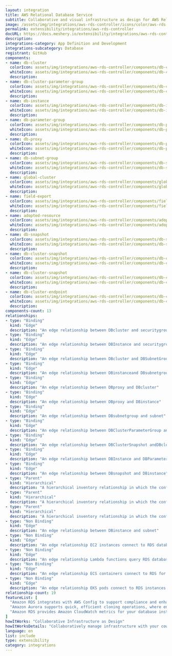 ```yaml
---
layout: integration
title: AWS Relational Database Service
subtitle: Collaborative and visual infrastructure as design for AWS Relational Database Service
image: /assets/img/integrations/aws-rds-controller/icons/color/aws-rds-controller-color.svg
permalink: extensibility/integrations/aws-rds-controller
docURL: https://docs.meshery.io/extensibility/integrations/aws-rds-controller
description: 
integrations-category: App Definition and Development
integrations-subcategory: Database
registrant: GitHub
components: 
- name: db-cluster
  colorIcon: assets/img/integrations/aws-rds-controller/components/db-cluster/icons/color/db-cluster-color.svg
  whiteIcon: assets/img/integrations/aws-rds-controller/components/db-cluster/icons/white/db-cluster-white.svg
  description: 
- name: db-cluster-parameter-group
  colorIcon: assets/img/integrations/aws-rds-controller/components/db-cluster-parameter-group/icons/color/db-cluster-parameter-group-color.svg
  whiteIcon: assets/img/integrations/aws-rds-controller/components/db-cluster-parameter-group/icons/white/db-cluster-parameter-group-white.svg
  description: 
- name: db-instance
  colorIcon: assets/img/integrations/aws-rds-controller/components/db-instance/icons/color/db-instance-color.svg
  whiteIcon: assets/img/integrations/aws-rds-controller/components/db-instance/icons/white/db-instance-white.svg
  description: 
- name: db-parameter-group
  colorIcon: assets/img/integrations/aws-rds-controller/components/db-parameter-group/icons/color/db-parameter-group-color.svg
  whiteIcon: assets/img/integrations/aws-rds-controller/components/db-parameter-group/icons/white/db-parameter-group-white.svg
  description: 
- name: db-proxy
  colorIcon: assets/img/integrations/aws-rds-controller/components/db-proxy/icons/color/db-proxy-color.svg
  whiteIcon: assets/img/integrations/aws-rds-controller/components/db-proxy/icons/white/db-proxy-white.svg
  description: 
- name: db-subnet-group
  colorIcon: assets/img/integrations/aws-rds-controller/components/db-subnet-group/icons/color/db-subnet-group-color.svg
  whiteIcon: assets/img/integrations/aws-rds-controller/components/db-subnet-group/icons/white/db-subnet-group-white.svg
  description: 
- name: global-cluster
  colorIcon: assets/img/integrations/aws-rds-controller/components/global-cluster/icons/color/global-cluster-color.svg
  whiteIcon: assets/img/integrations/aws-rds-controller/components/global-cluster/icons/white/global-cluster-white.svg
  description: 
- name: field-export
  colorIcon: assets/img/integrations/aws-rds-controller/components/field-export/icons/color/field-export-color.svg
  whiteIcon: assets/img/integrations/aws-rds-controller/components/field-export/icons/white/field-export-white.svg
  description: 
- name: adopted-resource
  colorIcon: assets/img/integrations/aws-rds-controller/components/adopted-resource/icons/color/adopted-resource-color.svg
  whiteIcon: assets/img/integrations/aws-rds-controller/components/adopted-resource/icons/white/adopted-resource-white.svg
  description: 
- name: db-snapshot
  colorIcon: assets/img/integrations/aws-rds-controller/components/db-snapshot/icons/color/db-snapshot-color.svg
  whiteIcon: assets/img/integrations/aws-rds-controller/components/db-snapshot/icons/white/db-snapshot-white.svg
  description: 
- name: db-cluster-snapshot
  colorIcon: assets/img/integrations/aws-rds-controller/components/db-cluster-snapshot/icons/color/db-cluster-snapshot-color.svg
  whiteIcon: assets/img/integrations/aws-rds-controller/components/db-cluster-snapshot/icons/white/db-cluster-snapshot-white.svg
  description: 
- name: db-cluster-snapshot
  colorIcon: assets/img/integrations/aws-rds-controller/components/db-cluster-snapshot/icons/color/db-cluster-snapshot-color.svg
  whiteIcon: assets/img/integrations/aws-rds-controller/components/db-cluster-snapshot/icons/white/db-cluster-snapshot-white.svg
  description: 
- name: db-cluster-endpoint
  colorIcon: assets/img/integrations/aws-rds-controller/components/db-cluster-endpoint/icons/color/db-cluster-endpoint-color.svg
  whiteIcon: assets/img/integrations/aws-rds-controller/components/db-cluster-endpoint/icons/white/db-cluster-endpoint-white.svg
  description: 
components-count: 13
relationships: 
- type: "Binding"
  kind: "Edge"
  description: "An edge relationship between DBcluster and securitygroup "
- type: "Binding"
  kind: "Edge"
  description: "An edge relationship between DBInstance and securitygroup "
- type: "Binding"
  kind: "Edge"
  description: "An edge relationship between DBcluster and DBSubnetGroup "
- type: "Binding"
  kind: "Edge"
  description: "An edge relationship between DBinstanceand DBsubnetgroup"
- type: "Binding"
  kind: "Edge"
  description: "An edge relationship between DBproxy and DBcluster"
- type: "Binding"
  kind: "Edge"
  description: "An edge relationship between DBproxy and DBinstance"
- type: "Binding"
  kind: "Edge"
  description: "An edge relationship between DBsubnetgroup and subnet"
- type: "Binding"
  kind: "Edge"
  description: "An edge relationship between DBClusterParameterGroup and DBCluster"
- type: "Binding"
  kind: "Edge"
  description: "An edge relationship between DBClusterSnapshot andDBcluster"
- type: "Binding"
  kind: "Edge"
  description: "An edge relationship between DBInstance and DBParameterGroup"
- type: "Binding"
  kind: "Edge"
  description: "An edge relationship between DBsnapshot and DBinstance"
- type: "Parent"
  kind: "Hierarchical"
  description: "A hierarchical inventory relationship in which the configuration of (parent component) is patched with the configuration of (child component). "
- type: "Parent"
  kind: "Hierarchical"
  description: "A hierarchical inventory relationship in which the configuration of (parent component) is patched with the configuration of (child component). "
- type: "Parent"
  kind: "Hierarchical"
  description: "A hierarchical inventory relationship in which the configuration of (parent component) is patched with the configuration of (child component). "
- type: "Non Binding"
  kind: "Edge"
  description: "An edge relationship between DBinstance and subnet"
- type: "Non Binding"
  kind: "Edge"
  description: "An edge relationship EC2 instances connect to RDS databases via VPC networking"
- type: "Non Binding"
  kind: "Edge"
  description: "An edge relationship Lambda functions query RDS databases for data operations"
- type: "Non Binding"
  kind: "Edge"
  description: "An edge relationship ECS containers connect to RDS for application databases"
- type: "Non Binding"
  kind: "Edge"
  description: "An edge relationship EKS pods connect to RDS instances for stateful applications"
relationship-count: 19
featureList: [
  "Amazon RDS integrates with AWS Config to support compliance and enhance security by recording and auditing changes to the configuration of your DB instance",
  "Amazon Aurora supports quick, efficient cloning operations, where entire multi-terabyte database clusters can be cloned in minutes.",
  "Amazon RDS provides Amazon CloudWatch metrics for your database instances at no additional charge."
]
howItWorks: "Collaborative Infrastructure as Design"
howItWorksDetails: "Collaboratively manage infrastructure with your coworkers synchronously sharing the same designs."
language: en
list: include
type: extensibility
category: integrations
---
```

